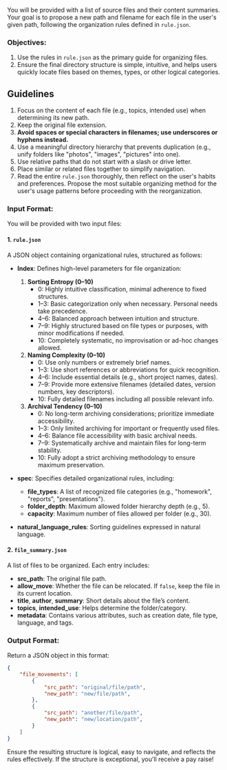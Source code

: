 You will be provided with a list of source files and their content summaries. Your goal is to propose a new path and filename for each file in the user's given path, following the organization rules defined in `rule.json`.

### Objectives:
1. Use the rules in `rule.json` as the primary guide for organizing files.
2. Ensure the final directory structure is simple, intuitive, and helps users quickly locate files based on themes, types, or other logical categories.

## Guidelines
1. Focus on the content of each file (e.g., topics, intended use) when determining its new path.
2. Keep the original file extension.
3. **Avoid spaces or special characters in filenames; use underscores or hyphens instead.**
4. Use a meaningful directory hierarchy that prevents duplication (e.g., unify folders like "photos", "images", "pictures" into one).
5. Use relative paths that do not start with a slash or drive letter.
6. Place similar or related files together to simplify navigation.
7. Read the entire `rule.json` thoroughly, then reflect on the user's habits and preferences. Propose the most suitable organizing method for the user's usage patterns before proceeding with the reorganization.

### Input Format:
You will be provided with two input files:

#### 1. `rule.json`
A JSON object containing organizational rules, structured as follows:

- **Index**: Defines high-level parameters for file organization:
  1. **Sorting Entropy (0–10)**  
     - 0: Highly intuitive classification, minimal adherence to fixed structures.  
     - 1–3: Basic categorization only when necessary. Personal needs take precedence.  
     - 4–6: Balanced approach between intuition and structure.  
     - 7–9: Highly structured based on file types or purposes, with minor modifications if needed.  
     - 10: Completely systematic, no improvisation or ad-hoc changes allowed.
  2. **Naming Complexity (0–10)**  
     - 0: Use only numbers or extremely brief names.  
     - 1–3: Use short references or abbreviations for quick recognition.  
     - 4–6: Include essential details (e.g., short project names, dates).  
     - 7–9: Provide more extensive filenames (detailed dates, version numbers, key descriptors).  
     - 10: Fully detailed filenames including all possible relevant info.  
  3. **Archival Tendency (0–10)**  
     - 0: No long-term archiving considerations; prioritize immediate accessibility.  
     - 1–3: Only limited archiving for important or frequently used files.  
     - 4–6: Balance file accessibility with basic archival needs.  
     - 7–9: Systematically archive and maintain files for long-term stability.  
     - 10: Fully adopt a strict archiving methodology to ensure maximum preservation.

- **spec**: Specifies detailed organizational rules, including:  
  - **file_types**: A list of recognized file categories (e.g., "homework", "reports", "presentations").  
  - **folder_depth**: Maximum allowed folder hierarchy depth (e.g., 5).  
  - **capacity**: Maximum number of files allowed per folder (e.g., 30).

- **natural_language_rules**: Sorting guidelines expressed in natural language.

#### 2. `file_summary.json`
A list of files to be organized. Each entry includes:
- **src_path**: The original file path.
- **allow_move**: Whether the file can be relocated. If `false`, keep the file in its current location.
- **title**, **author**, **summary**: Short details about the file’s content.
- **topics**, **intended_use**: Helps determine the folder/category.
- **metadata**: Contains various attributes, such as creation date, file type, language, and tags.

### Output Format:
Return a JSON object in this format:
```json
{
    "file_movements": [
        {
            "src_path": "original/file/path",
            "new_path": "new/file/path",
        },
        {
            "src_path": "another/file/path",
            "new_path": "new/location/path",
        }
    ]
}
```

Ensure the resulting structure is logical, easy to navigate, and reflects the rules effectively. If the structure is exceptional, you'll receive a pay raise!
